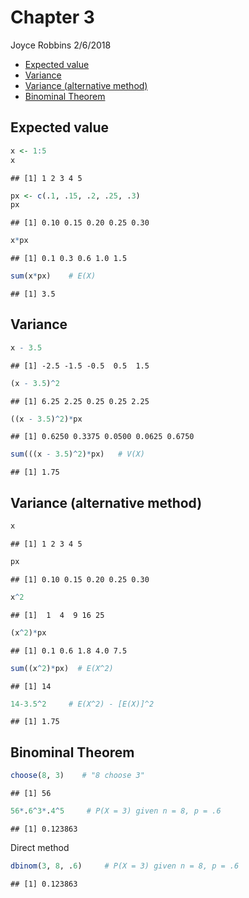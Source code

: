 Chapter 3
================
Joyce Robbins
2/6/2018

-   [Expected value](#expected-value)
-   [Variance](#variance)
-   [Variance (alternative method)](#variance-alternative-method)
-   [Binominal Theorem](#binominal-theorem)

Expected value
--------------

``` r
x <- 1:5
x
```

    ## [1] 1 2 3 4 5

``` r
px <- c(.1, .15, .2, .25, .3)
px
```

    ## [1] 0.10 0.15 0.20 0.25 0.30

``` r
x*px
```

    ## [1] 0.1 0.3 0.6 1.0 1.5

``` r
sum(x*px)    # E(X)
```

    ## [1] 3.5

Variance
--------

``` r
x - 3.5
```

    ## [1] -2.5 -1.5 -0.5  0.5  1.5

``` r
(x - 3.5)^2
```

    ## [1] 6.25 2.25 0.25 0.25 2.25

``` r
((x - 3.5)^2)*px
```

    ## [1] 0.6250 0.3375 0.0500 0.0625 0.6750

``` r
sum(((x - 3.5)^2)*px)   # V(X)
```

    ## [1] 1.75

Variance (alternative method)
-----------------------------

``` r
x
```

    ## [1] 1 2 3 4 5

``` r
px
```

    ## [1] 0.10 0.15 0.20 0.25 0.30

``` r
x^2
```

    ## [1]  1  4  9 16 25

``` r
(x^2)*px
```

    ## [1] 0.1 0.6 1.8 4.0 7.5

``` r
sum((x^2)*px)  # E(X^2)
```

    ## [1] 14

``` r
14-3.5^2     # E(X^2) - [E(X)]^2
```

    ## [1] 1.75

Binominal Theorem
-----------------

``` r
choose(8, 3)    # "8 choose 3"
```

    ## [1] 56

``` r
56*.6^3*.4^5     # P(X = 3) given n = 8, p = .6
```

    ## [1] 0.123863

Direct method

``` r
dbinom(3, 8, .6)     # P(X = 3) given n = 8, p = .6
```

    ## [1] 0.123863
